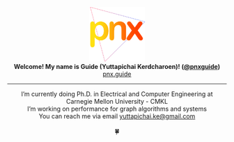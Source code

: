 <div align="center">
  <img src="/logo-og.png" width="128px" />
  <br>
  <strong>Welcome! My name is Guide (Yuttapichai Kerdcharoen)! (<a href="">@pnxguide</a>)</strong>
  <br>
  <a href="https://pnx.guide">pnx.guide</a>
</div>

---

<div align="center">
  I’m currently doing Ph.D. in Electrical and Computer Engineering at Carnegie Mellon University - CMKL
  <br>
  I’m working on performance for graph algorithms and systems
  <br>
  You can reach me via email <a href="mailto:yuttapichai.ke@gmail.com">yuttapichai.ke@gmail.com</a>
  <br><br>
  🍀
</div>

<!---
PnXGUiDE/PnXGUiDE is a ✨ special ✨ repository because its `README.md` (this file) appears on your GitHub profile.
You can click the Preview link to take a look at your changes.
--->
